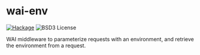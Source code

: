 # wai-env

[![Hackage](https://img.shields.io/hackage/v/wai-env.svg?style=flat)](http://hackage.haskell.org/package/wai-env)
![BSD3 License](http://img.shields.io/badge/license-BSD3-brightgreen.svg)

WAI middleware to parameterize requests with an environment, and retrieve the environment from a request.
